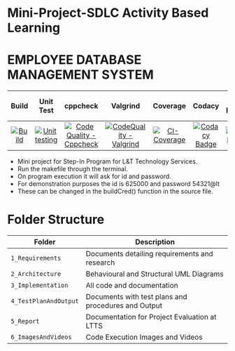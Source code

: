 # Mini-Project-SDLC Activity Based Learning
# EMPLOYEE DATABASE MANAGEMENT SYSTEM

|Build|Unit Test|cppcheck|Valgrind|Coverage|Codacy|Git Inspector|Code-inspector-score|code-inspector-status|
|:--:|:--:|:--:|:--:|:--:|:--:|:--:|:--:|:--:|
|[![Build](https://github.com/Mazude/Mini-Project/actions/workflows/c-build.yml/badge.svg)](https://github.com/Mazude/Mini-Project/actions/workflows/c-build.yml)|[![Unit testing](https://github.com/Mazude/Mini-Project/actions/workflows/unit-test.yml/badge.svg)](https://github.com/Mazude/Mini-Project/actions/workflows/unit-test.yml)|[![Code Quality - Cppcheck](https://github.com/Mazude/Mini-Project/actions/workflows/cppcheck.yml/badge.svg)](https://github.com/Mazude/Mini-Project/actions/workflows/cppcheck.yml)|[![CodeQuality - Valgrind](https://github.com/Mazude/Mini-Project/actions/workflows/Valgrind.yml/badge.svg)](https://github.com/Mazude/Mini-Project/actions/workflows/Valgrind.yml)|[![CI-Coverage](https://github.com/Mazude/Mini-Project/actions/workflows/gcov.yml/badge.svg)](https://github.com/Mazude/Mini-Project/actions/workflows/gcov.yml)|[![Codacy Badge](https://app.codacy.com/project/badge/Grade/255a97b0e1e644f19f945238bed4088c)](https://www.codacy.com/gh/Mazude/Mini-Project/dashboard?utm_source=github.com&amp;utm_medium=referral&amp;utm_content=Mazude/Mini-Project&amp;utm_campaign=Badge_Grade)|[![Git Inspector](https://github.com/Mazude/Mini-Project/actions/workflows/gitinspector.yml/badge.svg)](https://github.com/Mazude/Mini-Project/actions/workflows/gitinspector.yml)|[![Code Grade](https://www.code-inspector.com/project/24949/score/svg)](https://www.code-inspector.com/public/project/24949/Mini-Project/dashboard)|[![Code Grade](https://www.code-inspector.com/project/24949/status/svg)](https://www.code-inspector.com/public/project/24949/Mini-Project/dashboard)




* Mini project for Step-In Program for L&T Technology Services.
* Run the makefile through the terminal.
* On program execution it will ask for id and password. 
* For demonstration purposes the id is 625000 and password 54321@lt
* These can be changed in the buildCred() function in the source file.

# Folder Structure

|Folder|Description|
|---|---|
|`1_Requirements`| Documents detailing requirements and research |
|`2_Architecture`|Behavioural and Structural UML Diagrams|
|`3_Implementation`|All code and documentation|
|`4_TestPlanAndOutput`|Documents with test plans and procedures and Output|
|`5_Report`|Documentation for Project Evaluation at LTTS|
|`6_ImagesAndVideos`|Code Execution Images and Videos|

